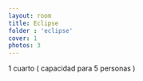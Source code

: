 ```yaml
---
layout: room
title: Eclipse
folder : 'eclipse'
cover: 1
photos: 3
---
```


1 cuarto ( capacidad para 5 personas )